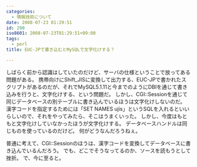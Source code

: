 ```yaml
---
categories:
  - 情報技術について
date: 2008-07-23 01:29:51
id: 290
iso8601: 2008-07-23T01:29:51+09:00
tags:
  - perl
title: EUC-JPで書き込むとMySQLで文字化けする？

---
```


しばらく前から認識はしていたのだけど、サーバの仕様ということで放ってある問題がある。
携帯向けにShift_JISに変換して出力する、EUC-JPで書かれたスクリプトがあるのだが、それでMySQL5.1.11と今までのようにDBIを通じて書き込みを行うと、文字化けする、という問題だ。
しかし、CGI::Sessionを通じて同じデータベースの別テーブルに書き込んでいるほうは文字化けしないのだ。
漢字コードを指定するためには「SET NAMES ujis」というSQLを入れるといいらしいので、それをやってみたら、そこはうまくいった。
しかし、今度はもともと文字化けしていなかったほうが文字化けする。
データベースハンドルは同じものを使っているのだけど。
何がどうなんだろうねぇ。


普通に考えて、CGI::Sessionのほうは、漢字コードを変換してデータベースに書き込んでいるんだろう。
でも、どこでそうなってるのか、ソースを読もうとして挫折。
で、今に至ると。
    	